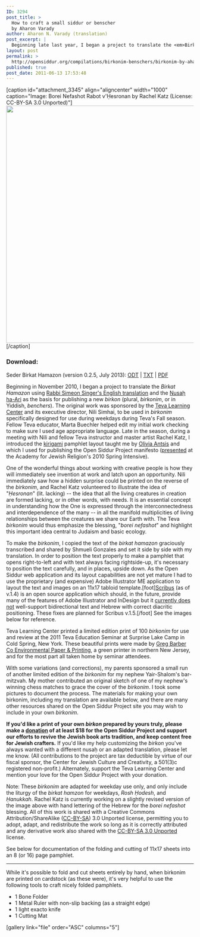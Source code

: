 ```yaml
---
ID: 3294
post_title: >
  How to craft a small siddur or benscher
  by Aharon Varady
author: Aharon N. Varady (translation)
post_excerpt: |
  Beginning late last year, I began a project to translate the <em>Birkat Hamazon</em> using <a href="http://opensiddur.org/2010/08/the-authorised-daily-prayer-book-aka-the-singer-siddur/">Rabbi Simeon Singer's English translation</a> and the <a href="http://opensiddur.org/2010/08/nusa%e1%b8%a5-ha-ari-a-new-transcription-by-shmuel-gonzales/">Nusaḥ ha-Ari</a> as the basis for publishing <em>birkonim</em> (or in Yiddish, <em>benchers</em>). The original work was sponsored by the <a href="http://tevalearningcenter.org">Teva Learning Center</a> and its executive director, Nili Simhai, to be used in <em>birkhonim</em> specifically designed for use during weekdays during Teva's Fall season.
layout: post
permalink: >
  http://opensiddur.org/compilations/birkonim-benschers/birkonim-by-aharon-varady-for-the-open-siddur-project/
published: true
post_date: 2011-06-13 17:53:48
---
```

[caption id="attachment_3345" align="aligncenter" width="1000" caption="Image: Borei Nefashot Rabot v&#39;Ḥesronan by Rachel Katz (License: CC-BY-SA 3.0 Unported)"]<a href="http://opensiddur.org/wp-content/uploads/2011/06/Rachel-Katz-Chesronan-CC-BY-SA-3.0-Unported.png"><img class="size-full wp-image-3345 " title="Borei Nefashot Rabot v'Ḥesronan by Rachel Katz (CC-BY-SA 3.0 Unported). Text overlay by Aharon Varady." src="http://opensiddur.org/wp-content/uploads/2011/06/Rachel-Katz-Chesronan-CC-BY-SA-3.0-Unported.png" alt="" width="1000" height="635" /></a>[/caption]

<h3>Download:</h3>

Seder Birkat Hamazon (version 0.2.5, July 2013): <a href="http://opensiddur.org/wp-content/uploads/2011/06/Aharon-Varady-Birkat-Hamazon-v.0.2.5.odt">ODT</a> | <a href="http://opensiddur.org/wp-content/uploads/2011/06/Aharon-Varady-Birkat-Hamazon-v.0.2.5.txt">TXT</a> | <a href="http://opensiddur.org/wp-content/uploads/2011/06/Aharon-Varady-Birkat-Hamazon-v.0.2.5.pdf">PDF</a>

Beginning in November 2010, I began a project to translate the <em>Birkat Hamazon</em> using <a href="http://opensiddur.org/2010/08/the-authorised-daily-prayer-book-aka-the-singer-siddur/">Rabbi Simeon Singer's English translation</a> and the <a href="http://opensiddur.org/2010/08/nusa%e1%b8%a5-ha-ari-a-new-transcription-by-shmuel-gonzales/">Nusaḥ ha-Ari</a> as the basis for publishing a new <em>birkon</em> (plural, <em>birkonim</em>, or in Yiddish, <em>benchers</em>). The original work was sponsored by the <a href="http://hazon.org/teva">Teva Learning Center</a> and its executive director, Nili Simhai, to be used in <em>birkonim</em> specifically designed for use during weekdays during Teva's Fall season. Fellow Teva educator, Marta Buechler helped edit my initial work checking to make sure I used age appropriate language. Late in the season, during a meeting with Nili and fellow Teva instructor and master artist Rachel Katz, I introduced the <a href="https://secure.wikimedia.org/wikipedia/en/wiki/Kirigami">kirigami</a> pamphlet layout taught me by <a href="http://www.linkedin.com/pub/olivia-antsis/11/67a/b42">Olivia Antsis</a> and which I used for publishing the Open Siddur Project manifesto (<a href="http://opensiddur.org/2010/03/open-siddur-at-the-academy-for-jewish-religion/">presented</a> at the Academy for Jewish Religion's 2010 Spring Intensive).

One of the wonderful things about working with creative people is how they will immediately see invention at work and latch upon an opportunity. Nili immediately saw how a hidden surprise could be printed on the reverse of the <em>birkonim</em>, and Rachel Katz volunteered to illustrate the idea of "<em>Ḥesronan</em>" (lit. lacking) -- the idea that all the living creatures in creation are formed lacking, or in other words, with needs. It is an essential concept in understanding how the One is expressed through the interconnectedness and interdependence of the many -- in all the manifold multiplicities of living relationships between the creatures we share our Earth with. The Teva <em>birkonim</em> would thus emphasize the blessing, "<em>borei nefashot</em>" and highlight this important idea central to Judaism and basic ecology.

To make the <em>birkonim</em>, I copied the text of the <em>birkat hamazon</em> graciously transcribed and shared by Shmueli Gonzales and set it side by side with my translation. In order to position the text properly to make a pamphlet that opens right-to-left and with text always facing rightside-up, it's necessary to position the text carefully, and in places, upside down. As the Open Siddur web application and its layout capabilities are not yet mature I had to use the proprietary (and expensive) Adobe Illustrator ME application to layout the text and images on an 11x17 tabloid template.[foot]<a href="http://wiki.scribus.net/canvas/Download">Scribus</a> (as of v.1.4) is an open source application which should, in the future, provide many of the features of Adobe Illustrator and InDesign but it <a href="http://bugs.scribus.net/view.php?id=1726">currently does not</a> well-support bidirectional text and Hebrew with correct diacritic positioning. These fixes are planned for Scribus v.1.5.[/foot] See the images below for reference.

Teva Learning Center printed a limited edition print of 100 <em>birkonim</em> for use and review at the 2011 Teva Education Seminar at Surprise Lake Camp in Cold Spring, New York. These beautiful prints were made by <a href="http://gregbarberco.com">Greg Barber Co Environmental Paper &amp; Printing</a>, a green printer in northern New Jersey, and for the most part all taken home by seminar attendees.

With some variations (and corrections), my parents sponsored a small run of another limited edition of the <em>birkonim</em> for my nephew Yair-Shalom's bar-mitzvah. My mother contributed an original sketch of one of my nephew's winning chess matches to grace the cover of the <em>birkonim</em>. I took some pictures to document the process. The materials for making your own birkonim, including my translation are available below, and there are many other resources shared on the Open Siddur Project site you may wish to include in your own <em>birkonim</em>.

<strong>If you'd like a print of your own <em>birkon</em> prepared by yours truly, please make a <a href="http://www.razoo.com/story/theopensiddurproject">donation</a> of at least $18 for the Open Siddur Project and support our efforts to revive the Jewish book arts tradition, and keep content free for Jewish crafters.</strong> If you'd like my help customizing the <em>birkon</em> you've always wanted with a different nusaḥ or an adapted translation, please let me know. (All contributions to the project are tax deductible by virtue of our fiscal sponsor, the Center for Jewish Culture and Creativity, a 501(3)c registered non-profit.) Alternately, support the Teva Learning Center and mention your love for the Open Siddur Project with your donation.

Note: These <em>birkonim</em> are adapted for weekday use only, and only include the liturgy of the <em>birkat hamzon</em> for weekdays, <em>Rosh Ḥodesh</em>, and <em>Ḥanukkah</em>. Rachel Katz is currently working on a slightly revised version of the image above with hand lettering of the Hebrew for the <em>borei nefashot</em> blessing. All of this work is shared with a Creative Commons Attribution/ShareAlike (<a href="http://creativecommons.org/licenses/by-sa/3.0/">CC-BY-SA</a>) 3.0 Unported license, permitting you to adopt, adapt, and redistribute the work so long as it is correctly attributed and any derivative work also shared with the <a href="http://creativecommons.org/licenses/by-sa/3.0/">CC-BY-SA 3.0 Unported</a> license.

See below for documentation of the folding and cutting of 11x17 sheets into an 8 (or 16) page pamphlet.

<hr />

While it's possible to fold and cut sheets entirely by hand, when birkonim are printed on cardstock (as these were), it's very helpful to use the following tools to craft nicely folded pamphlets.

<ul>
    <li>1 Bone Folder</li>
    <li>1 Metal Ruler with non-slip backing (as a straight edge)</li>
    <li>1 light exacto knife</li>
    <li>1 Cutting Mat</li>
</ul>

[gallery link="file" order="ASC" columns="5"]